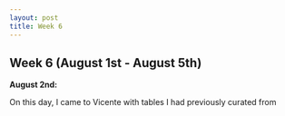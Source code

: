 ```yaml
---
layout: post
title: Week 6
---
```


## Week 6 (August 1st - August 5th)

**August 2nd:** <br/>  

On this day, I came to Vicente with tables I had previously curated from 
